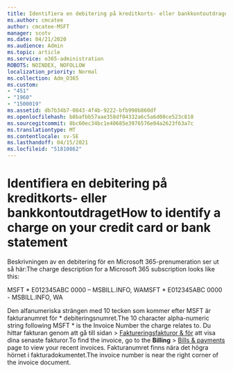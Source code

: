 ```yaml
---
title: Identifiera en debitering på kreditkorts- eller bankkontoutdraget
ms.author: cmcatee
author: cmcatee-MSFT
manager: scotv
ms.date: 04/21/2020
ms.audience: Admin
ms.topic: article
ms.service: o365-administration
ROBOTS: NOINDEX, NOFOLLOW
localization_priority: Normal
ms.collection: Adm_O365
ms.custom:
- "451"
- "1960"
- "1500019"
ms.assetid: db7b34b7-0843-4f4b-9222-bfb998b860df
ms.openlocfilehash: b8bafbb57aae358df04332a6c5a6d00ce523c810
ms.sourcegitcommit: 8bc60ec34bc1e40685e3976576e04a2623f63a7c
ms.translationtype: MT
ms.contentlocale: sv-SE
ms.lasthandoff: 04/15/2021
ms.locfileid: "51810862"
---
```

# <a name="how-to-identify-a-charge-on-your-credit-card-or-bank-statement"></a><span data-ttu-id="7431e-102">Identifiera en debitering på kreditkorts- eller bankkontoutdraget</span><span class="sxs-lookup"><span data-stu-id="7431e-102">How to identify a charge on your credit card or bank statement</span></span>

<span data-ttu-id="7431e-103">Beskrivningen av en debitering för en Microsoft 365-prenumeration ser ut så här:</span><span class="sxs-lookup"><span data-stu-id="7431e-103">The charge description for a Microsoft 365 subscription looks like this:</span></span>
  
<span data-ttu-id="7431e-104">MSFT \* E012345ABC 0000 – MSBILL.INFO, WA</span><span class="sxs-lookup"><span data-stu-id="7431e-104">MSFT \* E012345ABC 0000 - MSBILL.INFO, WA</span></span>
  
<span data-ttu-id="7431e-105">Den alfanumeriska strängen med 10 tecken som kommer efter MSFT är fakturanumret för \* debiteringsnumret.</span><span class="sxs-lookup"><span data-stu-id="7431e-105">The 10 character alpha-numeric string following MSFT \* is the Invoice Number the charge relates to.</span></span> <span data-ttu-id="7431e-106">Du hittar fakturan genom  att gå till sidan \> [Faktureringsfakturor & för](https://go.microsoft.com/fwlink/p/?linkid=848039) att visa dina senaste fakturor.</span><span class="sxs-lookup"><span data-stu-id="7431e-106">To find the invoice, go to the **Billing** \> [Bills & payments](https://go.microsoft.com/fwlink/p/?linkid=848039) page to view your recent invoices.</span></span> <span data-ttu-id="7431e-107">Fakturanumret finns nära det högra hörnet i fakturadokumentet.</span><span class="sxs-lookup"><span data-stu-id="7431e-107">The invoice number is near the right corner of the invoice document.</span></span>